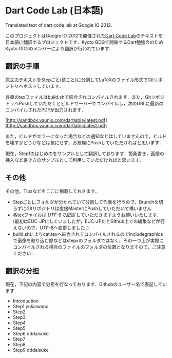Dart Code Lab (日本語)
=============

Translated text of dart code lab at Google IO 2012.

このプロジェクトはGoogle IO 2012で開催された[Dart Code Lab](https://developers.google.com/events/io/sessions/gooio2012/1412/)のテキストを日本語に翻訳するプロジェクトです．Kyoto GDGで開催するDart勉強会のためKyoto GDGのメンバーにより翻訳が行われています．

## 翻訳の手順

[原文のテキスト](http://www.dartlang.org/slides/2012/06/io12/Bullseye-Your-first-Dart-app-Codelab-GoogleIO2012.pdf)をStepごと(章ごと)に分割してLaTeXのファイル形式でGitリポジトリへホストしています．

各章のtexファイルはbuild.shで結合されコンパイルされます．また，GitリポジトリへPushしていただくとビルドサーバーでコンパイルし，次のURLに最新のコンパイルされたPDFが出力されます．

[http://sandbox.yaunix.com/dartlabja/latest.pdf](http://sandbox.yaunix.com/dartlabja/latest.pdf)

また，ビルドがエラーになった場合などの通知などはしていませんので，ビルドを壊すかどうかなどは気にせず，お気軽にPushしていただければと思います．

現在，Step1のはじめのをサンプルとして翻訳しております．箇条書き，画像の挿入など書き方のサンプルとして利用していただければと思います．

## その他

その他，Tipsなどをここに掲載しておきます．

* Stepごとにフォルダが分かれていて分割して作業を行うので，Brunchを切らずにGitリポジトリは直接MasterにPushしていただいて構いません
* 各texファイルは *UTF-8で記述* していただきますようお願いいたします．(最初はEUC-JPにしていましたが，EUC-JPだとGithub上での編集などが行えないので，UTF-8へ変更しました．)
* build.shによりcat.texへ結合されてコンパイルされるのでincludegraphicsで画像を取り込む際などはstepxのフォルダではなく，その一つ上が実際にコンパイルされる場合のファイルのフォルダの位置となりますので，ご注意ください．

## 翻訳の分担

現在，下記の内容で分担を行なっております．Githubのユーザー名で表記しています．

* Introduction 
* Step1 yukiawano
* Step2 
* Step3 
* Step4 
* Step5 
* Step6 dddaisuke
* Step7 
* Step8 
* Step9 dddaisuke

